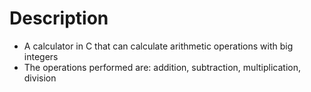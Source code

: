 # Description
  - A calculator in C that can calculate arithmetic operations with big integers
  - The operations performed are: addition, subtraction, multiplication, division

